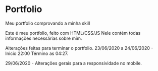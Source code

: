 # Portfolio
 Meu portfolio comprovando a minha skill

Este é meu portfolio, feito com HTML/CSS/JS
Nele contém todas informações necessárias sobre mim.


Alterações feitas para terminar o portfolio.
 23/06/2020 a 24/06/2020 - Inicio 22:00 Término as 04:27.
 
 29/06/2020 - Alterações gerais para a responsividade no mobile.
